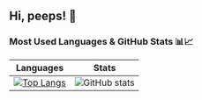 ## Hi, peeps! 👋

### Most Used Languages & GitHub Stats 📊📈

| Languages | Stats |
|-----------|-------|
| [![Top Langs](https://github-readme-stats.vercel.app/api/top-langs/?username=zhintappp&layout=compact)](https://github.com/zhintappp/github-readme-stats) | ![GitHub stats](https://github-readme-stats.vercel.app/api?username=zhintappp&show_icons=true&theme=radical) |

